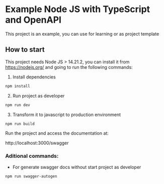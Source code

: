 # Example Node JS with TypeScript and OpenAPI

This project is an example, you can use for learning or as project template

## How to start

This project needs Node JS > 14.21.2, you can install it from https://nodejs.org/ and going to run the following commands:

1. Install dependencies
```bash
npm install
```

2. Run project as developer
```bash
npm run dev
```

3. Transform it to javascript to production environment
```bash
npm run build
```

Run the project and access the documentation at:

http://localhost:3000/swagger

### Aditional commands:

- For generate swagger docs without start project as developer
```bash
npm run swagger-autogen
```